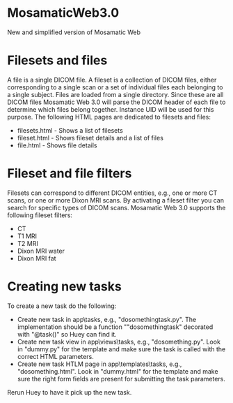 # MosamaticWeb3.0
New and simplified version of Mosamatic Web

# Filesets and files
A file is a single DICOM file. A fileset is a collection of DICOM files, either corresponding to a single scan or a set of individual files each belonging to a single subject. Files are loaded from a single directory. Since these are all DICOM files Mosamatic Web 3.0 will parse the DICOM header of each file to determine which files belong together. Instance UID will be used for this purpose. The following HTML pages are dedicated to filesets and files:

- filesets.html - Shows a list of filesets
- fileset.html - Shows fileset details and a list of files
- file.html - Shows file details

# Fileset and file filters
Filesets can correspond to different DICOM entities, e.g., one or more CT scans, or one or more Dixon MRI scans. By activating a fileset filter you can search for specific types of DICOM scans. Mosamatic Web 3.0 supports the following fileset filters:

- CT
- T1 MRI
- T2 MRI
- Dixon MRI water
- Dixon MRI fat

# Creating new tasks
To create a new task do the following:

- Create new task in app\tasks, e.g., "dosomethingtask.py". The implementation should be a function ""dosomethingtask" decorated with "@task()" so Huey can find it.
- Create new task view in app\views\tasks, e.g., "dosomething.py". Look in "dummy.py" for the template and make sure the task is called with the correct HTML parameters.
- Create new task HTLM page in app\templates\tasks, e.g., "dosomething.html". Look in "dummy.html" for the template and make sure the right form fields are present for submitting the task parameters.

Rerun Huey to have it pick up the new task.